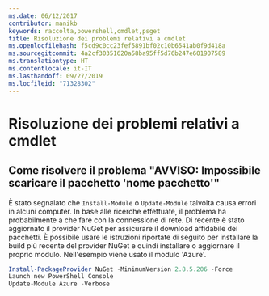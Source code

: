 ```yaml
---
ms.date: 06/12/2017
contributor: manikb
keywords: raccolta,powershell,cmdlet,psget
title: Risoluzione dei problemi relativi a cmdlet
ms.openlocfilehash: f5cd9c0cc23fef5891bf02c10b6541ab0f9d418a
ms.sourcegitcommit: 4a2cf30351620a58ba95ff5d76b247e601907589
ms.translationtype: HT
ms.contentlocale: it-IT
ms.lasthandoff: 09/27/2019
ms.locfileid: "71328302"
---
```

# <a name="troubleshooting-cmdlets"></a>Risoluzione dei problemi relativi a cmdlet

## <a name="how-to-resolve-warning-package-your-package-name-failed-to-download-issue"></a>Come risolvere il problema "AVVISO: Impossibile scaricare il pacchetto 'nome pacchetto'"

È stato segnalato che `Install-Module` o `Update-Module` talvolta causa errori in alcuni computer.
In base alle ricerche effettuate, il problema ha probabilmente a che fare con la connessione di rete.
Di recente è stato aggiornato il provider NuGet per assicurare il download affidabile dei pacchetti.
È possibile usare le istruzioni riportate di seguito per installare la build più recente del provider NuGet e quindi installare o aggiornare il proprio modulo.
Nell'esempio viene usato il modulo 'Azure'.

```powershell
Install-PackageProvider NuGet -MinimumVersion 2.8.5.206 -Force
Launch new PowerShell Console
Update-Module Azure -Verbose
```
